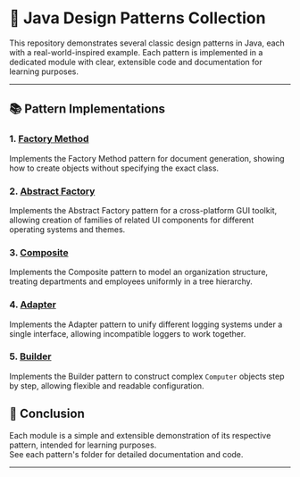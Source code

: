 # 🎨 Java Design Patterns Collection

This repository demonstrates several classic design patterns in Java, each with a real-world-inspired example. Each pattern is implemented in a dedicated module with clear, extensible code and documentation for learning purposes.

---

## 📚 Pattern Implementations

### 1. [Factory Method](src/creational/factory/Readme.md)
Implements the Factory Method pattern for document generation, showing how to create objects without specifying the exact class.

### 2. [Abstract Factory](src/creational/abstractfactory/Readme.md)
Implements the Abstract Factory pattern for a cross-platform GUI toolkit, allowing creation of families of related UI components for different operating systems and themes.

### 3. [Composite](src/structural/composite/Readme.md)
Implements the Composite pattern to model an organization structure, treating departments and employees uniformly in a tree hierarchy.

### 4. [Adapter](src/structural/adapter/Readme.md)
Implements the Adapter pattern to unify different logging systems under a single interface, allowing incompatible loggers to work together.

### 5. [Builder](src/creational/builder/Readme.md)
Implements the Builder pattern to construct complex `Computer` objects step by step, allowing flexible and readable configuration.

## 🏁 Conclusion

Each module is a simple and extensible demonstration of its respective pattern, intended for learning purposes.  
See each pattern's folder for detailed documentation and code.

---